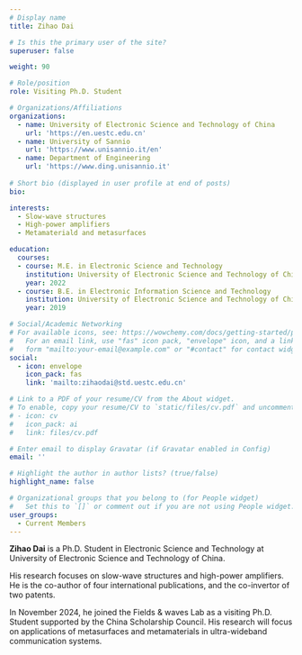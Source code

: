 ```yaml
---
# Display name
title: Zihao Dai

# Is this the primary user of the site?
superuser: false

weight: 90

# Role/position
role: Visiting Ph.D. Student

# Organizations/Affiliations
organizations:
  - name: University of Electronic Science and Technology of China
    url: 'https://en.uestc.edu.cn'
  - name: University of Sannio
    url: 'https://www.unisannio.it/en'
  - name: Department of Engineering
    url: 'https://www.ding.unisannio.it'
 
# Short bio (displayed in user profile at end of posts)
bio:

interests:
  - Slow-wave structures
  - High-power amplifiers
  - Metamateriald and metasurfaces

education:
  courses:
  - course: M.E. in Electronic Science and Technology
    institution: University of Electronic Science and Technology of China
    year: 2022
  - course: B.E. in Electronic Information Science and Technology 
    institution: University of Electronic Science and Technology of China
    year: 2019

# Social/Academic Networking
# For available icons, see: https://wowchemy.com/docs/getting-started/page-builder/#icons
#   For an email link, use "fas" icon pack, "envelope" icon, and a link in the
#   form "mailto:your-email@example.com" or "#contact" for contact widget.
social:
  - icon: envelope
    icon_pack: fas
    link: 'mailto:zihaodai@std.uestc.edu.cn'

# Link to a PDF of your resume/CV from the About widget.
# To enable, copy your resume/CV to `static/files/cv.pdf` and uncomment the lines below.
# - icon: cv
#   icon_pack: ai
#   link: files/cv.pdf

# Enter email to display Gravatar (if Gravatar enabled in Config)
email: ''

# Highlight the author in author lists? (true/false)
highlight_name: false

# Organizational groups that you belong to (for People widget)
#   Set this to `[]` or comment out if you are not using People widget.
user_groups:
  - Current Members
---
```


**Zihao Dai** is a Ph.D. Student in Electronic Science and Technology at University of Electronic Science and Technology of China.

His research focuses on slow-wave structures and high-power amplifiers. He is the co-author of four international publications, and the co-invertor of two patents.

In November 2024, he joined the Fields \& waves Lab as a visiting Ph.D. Student supported by the China Scholarship Council. His research will focus on applications of
metasurfaces and metamaterials in ultra-wideband communication systems.

